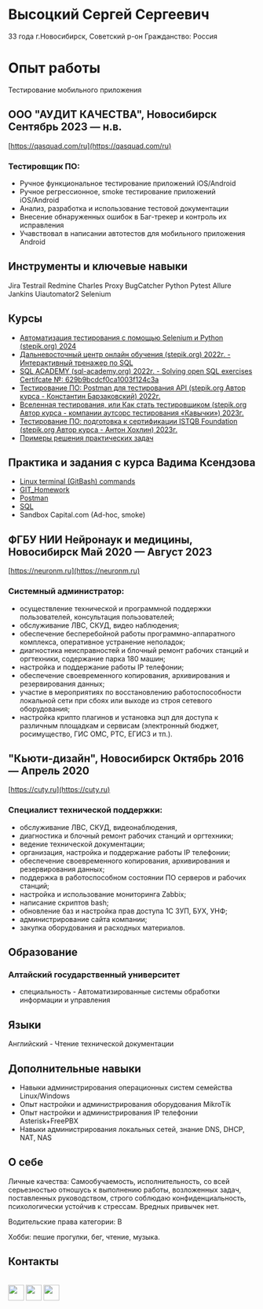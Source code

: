 # Высоцкий Сергей Сергеевич
33 года
г.Новосибирск, Советский р-он
Гражданство: Россия

# Опыт работы
Тестирование мобильного приложения

## ООО "АУДИТ КАЧЕСТВА", Новосибирск Сентябрь 2023 — н.в.
[https://qasquad.com/ru](https://qasquad.com/ru)
### Тестировщик ПО:
- Ручное функциональное тестирование приложений iOS/Android
- Ручное регрессионное, smoke тестирование приложений iOS/Android
- Анализ, разработка и использование тестовой документации
- Внесение обнаруженных ошибок в Баг-трекер и контроль их исправления
- Учавствовал в написании автотестов для мобильного приложения Android

## Инструменты и ключевые навыки
Jira Testrail Redmine Charles Proxy BugCatcher 
Python Pytest Allure Jankins Uiautomator2 Selenium

## Курсы
- [Автоматизация тестирования с помощью Selenium и Python (stepik.org) 2024]()
- [Дальневосточный центр онлайн обучения (stepik.org) 2022г. - Интерактивный тренажер по SQL](https://stepik.org/cert/1551018 "Ссылка на сертификат")
- [SQL ACADEMY (sql-academy.org) 2022г. - Solving open SQL exercises Certifcate №: 629b9bcdcf0ca1003f124c3a](https://github.com/VysotskiySS/VysotskiySS/files/9269866/certificate.pdf "Ссылка на сертификат")
- [Тестирование ПО: Postman для тестирования API (stepik.org Автор курса - Константин Барзаковский) 2022г.](https://stepik.org/cert/1669749 "Ссылка на сертификат")
- [Вселенная тестирования, или Как стать тестировщиком (stepik.org Автор курса - компании аутсорс тестирования «Кавычки») 2023г.](https://stepik.org/cert/2036073 "Ссылка на сертификат")
- [Тестирование ПО: подготовка к сертификации ISTQB Foundation (stepik.org Автор курса - Антон Хохлин) 2023г.](https://stepik.org/cert/2027367 "Ссылка на сертификат")
- [Примеры решения практических задач](https://github.com/VysotskiySS/qa_practice)
## Практика и задания с курса Вадима Ксендзова
- [Linux terminal (GitBash) commands](https://github.com/VysotskiySS/qa_practice/blob/main/terminal_commands.md)
- [GIT_Homework](https://github.com/VysotskiySS/qa_practice/blob/main/GIT_Homework.md)
- [Postman](https://github.com/VysotskiySS/Postman)
- [SQL](https://github.com/VysotskiySS/SQL/blob/main/README.md)
- Sandbox Capital.com (Ad-hoc, smoke)

## ФГБУ НИИ Нейронаук и медицины, Новосибирск Май 2020 — Август 2023
[https://neuronm.ru](https://neuronm.ru)
### Системный администратор:
- осуществление технической и программной поддержки пользователей, консультация пользователей;
- обслуживание ЛВС, СКУД, видео наблюдения;
- обеспечение бесперебойной работы программно-аппаратного комплекса, оперативное устранение неполадок;
- диагностика неисправностей и блочный ремонт рабочих станций и оргтехники, содержание парка 180 машин;
- настройка и поддержание работы IP телефонии;
- обеспечение своевременного копирования, архивирования и резервирования данных;
- участие в мероприятиях по восстановлению работоспособности локальной сети при сбоях или выходе из строя сетевого оборудования;
- настройка крипто плагинов и установка эцп для доступа к различным площадкам и сервисам (электронный бюджет, росимущество, ГИС ОМС, РТС, ЕГИСЗ и тп.).

## "Кьюти-дизайн", Новосибирск Октябрь 2016 — Апрель 2020
[https://cuty.ru](https://cuty.ru)
### Специалист технической поддержки:
- обслуживание ЛВС, СКУД, видеонаблюдения,
- диагностика и блочный ремонт рабочих станций и оргтехники;
- ведение технической документации;
- организация, настройка и поддержание работы IP телефонии;
- обеспечение своевременного копирования, архивирования и резервирования данных;
- поддержка в работоспособном состоянии ПО серверов и рабочих станций;
- настройка и использование мониторинга Zabbix;
- написание скриптов bash;
- обновление баз и настройка прав доступа 1С ЗУП, БУХ, УНФ;
- администрирование сайта компании;
- закупка оборудования и расходных материалов.

## Образование
### Алтайский государственный университет
- специальность - Автоматизированные системы обработки информации и управления

## Языки
Английский - Чтение технической документации

## Дополнительные навыки
- Навыки администрирования операционных систем семейства Linux/Windows
- Опыт настройки и администрирования оборудования MikroTik
- Опыт настройки и администрирования IP телефонии Asterisk+FreePBX
- Навыки администрирования локальных сетей, знание DNS, DHCP, NAT, NAS

## О себе
Личные качества: Самообучаемость, исполнительность, со всей серьезностью отношусь к выполнению работы, возложенных задач, поставленных руководством, строго соблюдаю конфиденциальность, психологически устойчив к стрессам. Вредных привычек нет.


[comment]: <> (Прошел срочную военную службу 2012-2013 г. в/ч 35390 Сахалинская обл. г.Анива, 39 ОМСБр военно-учетная специальность - старший радиотелефонист. Имел допуск и нес службу в карауле.)
  
Водительские права категории: B

Хобби: пешие прогулки, бег, чтение, музыка.

## Контакты
<br>
<a href="mailto:s.vysotskiy.nsk@gmail.com"><img height="32" width="32" src="https://user-images.githubusercontent.com/109433447/183107815-1252cf52-6194-43c1-b3c0-e3479a6e583b.svg"></a>
<a href="https://vk.com/idgwyn"><img height="32" width="32" src="https://user-images.githubusercontent.com/109433447/183105492-48956232-26e7-47d7-9aa9-dc105e325f2b.svg"></a>
<a href="https://tlgg.ru/@VysotskiySS"><img height="32" width="32" src="https://user-images.githubusercontent.com/109433447/183107306-c239d666-12bf-446d-b866-814707d0138b.svg">
